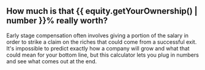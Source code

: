  ## How much is that {{ equity.getYourOwnership() | number }}% really worth?

Early stage compensation often involves giving a portion of the salary in order to 
strike a claim on the riches that could come from a successful exit. It's impossible to predict
exactly how a company will grow and what that could mean for your bottom line, but this calculator lets
you plug in numbers and see what comes out at the end.